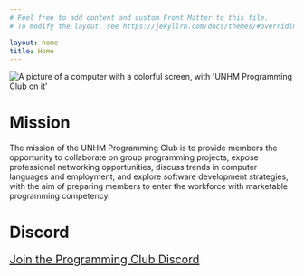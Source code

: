 ```yaml
---
# Feel free to add content and custom Front Matter to this file.
# To modify the layout, see https://jekyllrb.com/docs/themes/#overriding-theme-defaults

layout: home
title: Home
---
```


![A picture of a computer with a colorful screen, with 'UNHM Programming Club on it']({{site.baseurl}}/assets/images/logo-temporary.png "A picture of a computer with a colorful screen, with 'UNHM Programming Club on it'")

# Mission

The mission of the UNHM Programming Club is to provide members the opportunity to collaborate on group programming projects, expose professional networking opportunities, discuss trends in computer languages and employment, and explore software development strategies, with the aim of preparing members to enter the workforce with marketable programming competency.

# Discord

<span style="font-size:20px;">[Join the Programming Club Discord](https://discord.gg/mFVHDywz)</span>
